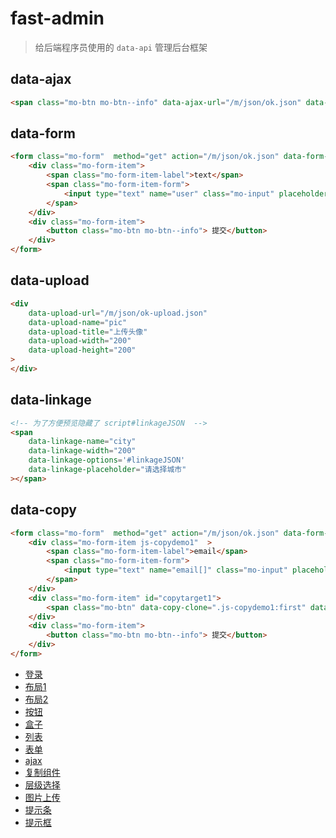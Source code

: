 # fast-admin



> 给后端程序员使用的 `data-api` 管理后台框架


## data-ajax

````html
<span class="mo-btn mo-btn--info" data-ajax-url="/m/json/ok.json" data-ajax-data="id=2&type=del" data-ajax-method="post" >审核通过</span>
````

## data-form

````html
<form class="mo-form"  method="get" action="/m/json/ok.json" data-form-ajax="true" >
    <div class="mo-form-item">
        <span class="mo-form-item-label">text</span>
        <span class="mo-form-item-form">
            <input type="text" name="user" class="mo-input" placeholder="输入用户名／邮箱">
        </span>
    </div>
    <div class="mo-form-item">
        <button class="mo-btn mo-btn--info"> 提交</button>
    </div>
</form>
````

## data-upload

````html
<div 
    data-upload-url="/m/json/ok-upload.json"
    data-upload-name="pic"
    data-upload-title="上传头像"
    data-upload-width="200"
    data-upload-height="200"
>
</div>
````

## data-linkage

<script id="linkageJSON" type="text/json" >
[
    {
        "label": "北京",
        "value": "1",
        "children": [
            {
                "label": "朝阳区",
                "value":"1-1",
                "children": [
                    {
                        "label": "黄泉路",
                        "value": "1-1-1"
                    }
                ]
            },
            {
                "label": "八宝山",
                "value":"1-2",
                "children": [
                    {
                        "label": "公墓",
                        "value":"1-2-1"
                    },
                    {
                        "label": "大门",
                        "value":"1-2-2"
                    }
                ]
            }
        ]
    },
    {
        "label": "上海",
        "value": "2",
        "children": [
            {
                "label": "黄埔区",
                "value": "2-1",
                "children": [
                    {
                        "label": "abc",
                        "value": "2-1-1"
                    },
                    {
                        "label": "def",
                        "value": "2-1-2"
                    }
                ]
            },
            {
                "label": "虹口区",
                "value": "2-2",
                "children": [
                    {
                        "label": "武进路",
                        "value": "2-2-1"
                    },
                    {
                        "label": "四平路",
                        "value": "2-2-2"
                    }
                ]
            },
            {
                "label": "没有子元素",
                "value": "2-3"
            }
        ]
    }
]
</script>

````html
<!-- 为了方便预览隐藏了 script#linkageJSON  -->
<span 
    data-linkage-name="city"
    data-linkage-width="200"
    data-linkage-options='#linkageJSON'
    data-linkage-placeholder="请选择城市"
></span>
````

## data-copy

````html
<form class="mo-form"  method="get" action="/m/json/ok.json" data-form-ajax="true" >
    <div class="mo-form-item js-copydemo1"  >
        <span class="mo-form-item-label">email</span>
        <span class="mo-form-item-form">
            <input type="text" name="email[]" class="mo-input" placeholder="输入邮箱">
        </span>
    </div>
    <div class="mo-form-item" id="copytarget1">
        <span class="mo-btn" data-copy-clone=".js-copydemo1:first" data-copy-target="#copytarget1" data-copy-method="before" > 新增邮箱</span>
    </div>
    <div class="mo-form-item">
        <button class="mo-btn mo-btn--info"> 提交</button>
    </div>
</form>
````

- [登录](./m/login/README.md)
- [布局1](./m/1/README.md)
- [布局2](./m/2/README.md)
- [按钮](./m/btn/README.md)
- [盒子](./m/box/README.md)
- [列表](./m/table/README.md)
- [表单](./m/form-input/README.md)
- [ajax](./m/ajax/README.md)
- [复制组件](./m/copy/README.md)
- [层级选择](./m/linkage/README.md)
- [图片上传](./m/upload/README.md)
- [提示条](./m/alert/README.md)
- [提示框](./m/tipbox/README.md)
